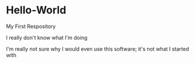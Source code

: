 # Hello-World
My First Respository


I really don't know what I'm doing

I'm really not sure why I would even use this software; it's not what I started with
